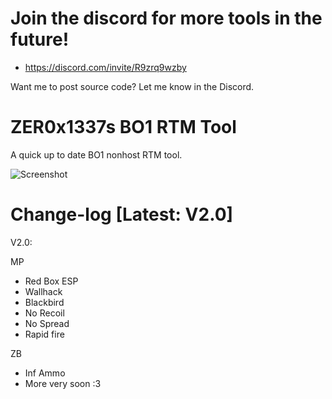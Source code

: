 # Join the discord for more tools in the future! 
 - https://discord.com/invite/R9zrq9wzby
 
Want me to post source code? Let me know in the Discord.
#
# ZER0x1337s BO1 RTM Tool
A quick up to date BO1 nonhost RTM tool.

![Screenshot](https://media.discordapp.net/attachments/874813226230095883/1043329527411118131/image.png)

#
# Change-log [Latest: V2.0]

V2.0:

MP
 - Red Box ESP
 - Wallhack
 - Blackbird
 - No Recoil
 - No Spread
 - Rapid fire
 
 
ZB
 - Inf Ammo
 - More very soon :3


